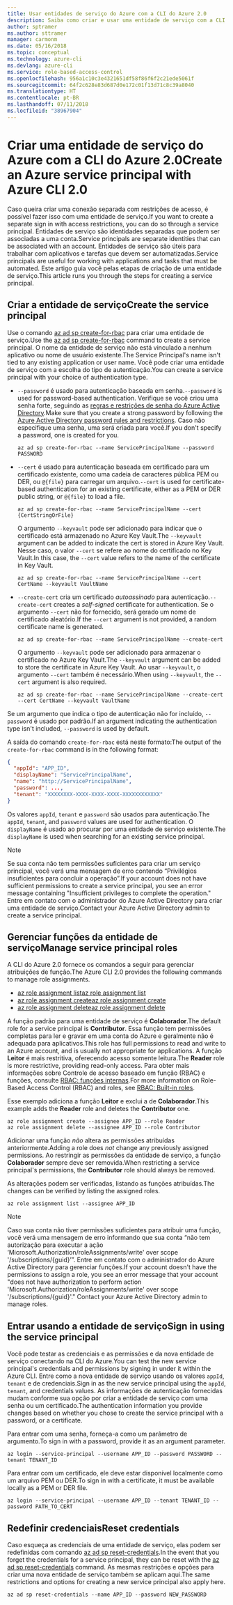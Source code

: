 ```yaml
---
title: Usar entidades de serviço do Azure com a CLI do Azure 2.0
description: Saiba como criar e usar uma entidade de serviço com a CLI do Azure 2.0.
author: sptramer
ms.author: sttramer
manager: carmonm
ms.date: 05/16/2018
ms.topic: conceptual
ms.technology: azure-cli
ms.devlang: azure-cli
ms.service: role-based-access-control
ms.openlocfilehash: 956a1c10c3e4321651df58f86f6f2c21ede5061f
ms.sourcegitcommit: 64f2c628e83d687d0e172c01f13d71c8c39a8040
ms.translationtype: HT
ms.contentlocale: pt-BR
ms.lasthandoff: 07/11/2018
ms.locfileid: "38967904"
---
```

# <a name="create-an-azure-service-principal-with-azure-cli-20"></a><span data-ttu-id="a1803-103">Criar uma entidade de serviço do Azure com a CLI do Azure 2.0</span><span class="sxs-lookup"><span data-stu-id="a1803-103">Create an Azure service principal with Azure CLI 2.0</span></span>

<span data-ttu-id="a1803-104">Caso queira criar uma conexão separada com restrições de acesso, é possível fazer isso com uma entidade de serviço.</span><span class="sxs-lookup"><span data-stu-id="a1803-104">If you want to create a separate sign in with access restrictions, you can do so through a service principal.</span></span> <span data-ttu-id="a1803-105">Entidades de serviço são identidades separadas que podem ser associadas a uma conta.</span><span class="sxs-lookup"><span data-stu-id="a1803-105">Service principals are separate identities that can be associated with an account.</span></span> <span data-ttu-id="a1803-106">Entidades de serviço são úteis para trabalhar com aplicativos e tarefas que devem ser automatizadas.</span><span class="sxs-lookup"><span data-stu-id="a1803-106">Service principals are useful for working with applications and tasks that must be automated.</span></span> <span data-ttu-id="a1803-107">Este artigo guia você pelas etapas de criação de uma entidade de serviço.</span><span class="sxs-lookup"><span data-stu-id="a1803-107">This article runs you through the steps for creating a service principal.</span></span>

## <a name="create-the-service-principal"></a><span data-ttu-id="a1803-108">Criar a entidade de serviço</span><span class="sxs-lookup"><span data-stu-id="a1803-108">Create the service principal</span></span>

<span data-ttu-id="a1803-109">Use o comando [az ad sp create-for-rbac](/cli/azure/ad/sp#az-ad-sp-create-for-rbac) para criar uma entidade de serviço.</span><span class="sxs-lookup"><span data-stu-id="a1803-109">Use the [az ad sp create-for-rbac](/cli/azure/ad/sp#az-ad-sp-create-for-rbac) command to create a service principal.</span></span> <span data-ttu-id="a1803-110">O nome da entidade de serviço não está vinculado a nenhum aplicativo ou nome de usuário existente.</span><span class="sxs-lookup"><span data-stu-id="a1803-110">The Service Principal's name isn't tied to any existing application or user name.</span></span> <span data-ttu-id="a1803-111">Você pode criar uma entidade de serviço com a escolha do tipo de autenticação.</span><span class="sxs-lookup"><span data-stu-id="a1803-111">You can create a service principal with your choice of authentication type.</span></span>

* <span data-ttu-id="a1803-112">`--password` é usado para autenticação baseada em senha.</span><span class="sxs-lookup"><span data-stu-id="a1803-112">`--password` is used for password-based authentication.</span></span> <span data-ttu-id="a1803-113">Verifique se você criou uma senha forte, seguindo as [regras e restrições de senha do Azure Active Directory](/azure/active-directory/active-directory-passwords-policy).</span><span class="sxs-lookup"><span data-stu-id="a1803-113">Make sure that you create a strong password by following the [Azure Active Directory password rules and restrictions](/azure/active-directory/active-directory-passwords-policy).</span></span> <span data-ttu-id="a1803-114">Caso não especifique uma senha, uma será criada para você.</span><span class="sxs-lookup"><span data-stu-id="a1803-114">If you don't specify a password, one is created for you.</span></span>

  ```azurecli-interactive
  az ad sp create-for-rbac --name ServicePrincipalName --password PASSWORD
  ```

* <span data-ttu-id="a1803-115">`--cert` é usado para autenticação baseada em certificado para um certificado existente, como uma cadeia de caracteres pública PEM ou DER, ou `@{file}` para carregar um arquivo.</span><span class="sxs-lookup"><span data-stu-id="a1803-115">`--cert` is used for certificate-based authentication for an existing certificate, either as a PEM or DER public string, or `@{file}` to load a file.</span></span>

  ```azurecli-interactive
  az ad sp create-for-rbac --name ServicePrincipalName --cert {CertStringOrFile}
  ```

  <span data-ttu-id="a1803-116">O argumento `--keyvault` pode ser adicionado para indicar que o certificado está armazenado no Azure Key Vault.</span><span class="sxs-lookup"><span data-stu-id="a1803-116">The `--keyvault` argument can be added to indicate the cert is stored in Azure Key Vault.</span></span> <span data-ttu-id="a1803-117">Nesse caso, o valor `--cert` se refere ao nome do certificado no Key Vault.</span><span class="sxs-lookup"><span data-stu-id="a1803-117">In this case, the `--cert` value refers to the name of the certificate in Key Vault.</span></span>

  ```azurecli-interactive
  az ad sp create-for-rbac --name ServicePrincipalName --cert CertName --keyvault VaultName
  ```

* <span data-ttu-id="a1803-118">`--create-cert` cria um certificado _autoassinado_ para autenticação.</span><span class="sxs-lookup"><span data-stu-id="a1803-118">`--create-cert` creates a _self-signed_ certificate for authentication.</span></span> <span data-ttu-id="a1803-119">Se o argumento `--cert` não for fornecido, será gerado um nome de certificado aleatório.</span><span class="sxs-lookup"><span data-stu-id="a1803-119">If the `--cert` argument is not provided, a random certificate name is generated.</span></span>

  ```azurecli-interactive
  az ad sp create-for-rbac --name ServicePrincipalName --create-cert
  ```

  <span data-ttu-id="a1803-120">O argumento `--keyvault` pode ser adicionado para armazenar o certificado no Azure Key Vault.</span><span class="sxs-lookup"><span data-stu-id="a1803-120">The `--keyvault` argument can be added to store the certificate in Azure Key Vault.</span></span> <span data-ttu-id="a1803-121">Ao usar `--keyvault`, o argumento `--cert` também é necessário.</span><span class="sxs-lookup"><span data-stu-id="a1803-121">When using `--keyvault`, the `--cert` argument is also required.</span></span>

  ```azurecli-interactive
  az ad sp create-for-rbac --name ServicePrincipalName --create-cert --cert CertName --keyvault VaultName
  ```

<span data-ttu-id="a1803-122">Se um argumento que indica o tipo de autenticação não for incluído, `--password` é usado por padrão.</span><span class="sxs-lookup"><span data-stu-id="a1803-122">If an argument indicating the authentication type isn't included, `--password` is used by default.</span></span>

<span data-ttu-id="a1803-123">A saída do comando `create-for-rbac` está neste formato:</span><span class="sxs-lookup"><span data-stu-id="a1803-123">The output of the `create-for-rbac` command is in the following format:</span></span>

```json
{
  "appId": "APP_ID",
  "displayName": "ServicePrincipalName",
  "name": "http://ServicePrincipalName",
  "password": ...,
  "tenant": "XXXXXXXX-XXXX-XXXX-XXXX-XXXXXXXXXXXX"
}
```

<span data-ttu-id="a1803-124">Os valores `appId`, `tenant` e `password` são usados para autenticação.</span><span class="sxs-lookup"><span data-stu-id="a1803-124">The `appId`, `tenant`, and `password` values are used for authentication.</span></span> <span data-ttu-id="a1803-125">O `displayName` é usado ao procurar por uma entidade de serviço existente.</span><span class="sxs-lookup"><span data-stu-id="a1803-125">The `displayName` is used when searching for an existing service principal.</span></span>

> [!NOTE]
> <span data-ttu-id="a1803-126">Se sua conta não tem permissões suficientes para criar um serviço principal, você verá uma mensagem de erro contendo “Privilégios insuficientes para concluir a operação”.</span><span class="sxs-lookup"><span data-stu-id="a1803-126">If your account does not have sufficient permissions to create a service principal, you see an error message containing "Insufficient privileges to complete the operation."</span></span> <span data-ttu-id="a1803-127">Entre em contato com o administrador do Azure Active Directory para criar uma entidade de serviço.</span><span class="sxs-lookup"><span data-stu-id="a1803-127">Contact your Azure Active Directory admin to create a service principal.</span></span>

## <a name="manage-service-principal-roles"></a><span data-ttu-id="a1803-128">Gerenciar funções da entidade de serviço</span><span class="sxs-lookup"><span data-stu-id="a1803-128">Manage service principal roles</span></span>

<span data-ttu-id="a1803-129">A CLI do Azure 2.0 fornece os comandos a seguir para gerenciar atribuições de função.</span><span class="sxs-lookup"><span data-stu-id="a1803-129">The Azure CLI 2.0 provides the following commands to manage role assignments.</span></span>

* [<span data-ttu-id="a1803-130">az role assignment list</span><span class="sxs-lookup"><span data-stu-id="a1803-130">az role assignment list</span></span>](/cli/azure/role/assignment#az-role-assignment-list)
* [<span data-ttu-id="a1803-131">az role assignment create</span><span class="sxs-lookup"><span data-stu-id="a1803-131">az role assignment create</span></span>](/cli/azure/role/assignment#az-role-assignment-create)
* [<span data-ttu-id="a1803-132">az role assignment delete</span><span class="sxs-lookup"><span data-stu-id="a1803-132">az role assignment delete</span></span>](/cli/azure/role/assignment#az-role-assignment-delete)

<span data-ttu-id="a1803-133">A função padrão para uma entidade de serviço é **Colaborador**.</span><span class="sxs-lookup"><span data-stu-id="a1803-133">The default role for a service principal is **Contributor**.</span></span> <span data-ttu-id="a1803-134">Essa função tem permissões completas para ler e gravar em uma conta do Azure e geralmente não é adequada para aplicativos.</span><span class="sxs-lookup"><span data-stu-id="a1803-134">This role has full permissions to read and write to an Azure account, and is usually not appropriate for applications.</span></span> <span data-ttu-id="a1803-135">A função **Leitor** é mais restritiva, oferecendo acesso somente leitura.</span><span class="sxs-lookup"><span data-stu-id="a1803-135">The **Reader** role is more restrictive, providing read-only access.</span></span>  <span data-ttu-id="a1803-136">Para obter mais informações sobre Controle de acesso baseado em função (RBAC) e funções, consulte [RBAC: funções internas](/azure/active-directory/role-based-access-built-in-roles).</span><span class="sxs-lookup"><span data-stu-id="a1803-136">For more information on Role-Based Access Control (RBAC) and roles, see [RBAC: Built-in roles](/azure/active-directory/role-based-access-built-in-roles).</span></span>

<span data-ttu-id="a1803-137">Esse exemplo adiciona a função **Leitor** e exclui a de **Colaborador**.</span><span class="sxs-lookup"><span data-stu-id="a1803-137">This example adds the **Reader** role and deletes the **Contributor** one.</span></span>

```azurecli-interactive
az role assignment create --assignee APP_ID --role Reader
az role assignment delete --assignee APP_ID --role Contributor
```

<span data-ttu-id="a1803-138">Adicionar uma função _não_ altera as permissões atribuídas anteriormente.</span><span class="sxs-lookup"><span data-stu-id="a1803-138">Adding a role does _not_ change any previously assigned permissions.</span></span> <span data-ttu-id="a1803-139">Ao restringir as permissões da entidade de serviço, a função __Colaborador__ sempre deve ser removida.</span><span class="sxs-lookup"><span data-stu-id="a1803-139">When restricting a service principal's permissions, the __Contributor__ role should always be removed.</span></span>

<span data-ttu-id="a1803-140">As alterações podem ser verificadas, listando as funções atribuídas.</span><span class="sxs-lookup"><span data-stu-id="a1803-140">The changes can be verified by listing the assigned roles.</span></span>

```azurecli-interactive
az role assignment list --assignee APP_ID
```

> [!NOTE]
> <span data-ttu-id="a1803-141">Caso sua conta não tiver permissões suficientes para atribuir uma função, você verá uma mensagem de erro informando que sua conta “não tem autorização para executar a ação ‘Microsoft.Authorization/roleAssignments/write' over scope '/subscriptions/{guid}’”. Entre em contato com o administrador do Azure Active Directory para gerenciar funções.</span><span class="sxs-lookup"><span data-stu-id="a1803-141">If your account doesn't have the permissions to assign a role, you see an error message that your account "does not have authorization to perform action 'Microsoft.Authorization/roleAssignments/write' over scope '/subscriptions/{guid}'." Contact your Azure Active Directory admin to manage roles.</span></span>

## <a name="sign-in-using-the-service-principal"></a><span data-ttu-id="a1803-142">Entrar usando a entidade de serviço</span><span class="sxs-lookup"><span data-stu-id="a1803-142">Sign in using the service principal</span></span>

<span data-ttu-id="a1803-143">Você pode testar as credenciais e as permissões e da nova entidade de serviço conectando na CLI do Azure.</span><span class="sxs-lookup"><span data-stu-id="a1803-143">You can test the new service principal's credentials and permissions by signing in under it within the Azure CLI.</span></span> <span data-ttu-id="a1803-144">Entre como a nova entidade de serviço usando os valores `appId`, `tenant` e de credenciais.</span><span class="sxs-lookup"><span data-stu-id="a1803-144">Sign in as the new service principal using the `appId`, `tenant`, and credentials values.</span></span> <span data-ttu-id="a1803-145">As informações de autenticação fornecidas mudam conforme sua opção por criar a entidade de serviço com uma senha ou um certificado.</span><span class="sxs-lookup"><span data-stu-id="a1803-145">The authentication information you provide changes based on whether you chose to create the service principal with a password, or a certificate.</span></span>

<span data-ttu-id="a1803-146">Para entrar com uma senha, forneça-a como um parâmetro de argumento.</span><span class="sxs-lookup"><span data-stu-id="a1803-146">To sign in with a password, provide it as an argument parameter.</span></span>

```azurecli-interactive
az login --service-principal --username APP_ID --password PASSWORD --tenant TENANT_ID
```

<span data-ttu-id="a1803-147">Para entrar com um certificado, ele deve estar disponível localmente como um arquivo PEM ou DER.</span><span class="sxs-lookup"><span data-stu-id="a1803-147">To sign in with a certificate, it must be available locally as a PEM or DER file.</span></span>

```azurecli-interactive
az login --service-principal --username APP_ID --tenant TENANT_ID --password PATH_TO_CERT
```

## <a name="reset-credentials"></a><span data-ttu-id="a1803-148">Redefinir credenciais</span><span class="sxs-lookup"><span data-stu-id="a1803-148">Reset credentials</span></span>

<span data-ttu-id="a1803-149">Caso esqueça as credenciais de uma entidade de serviço, elas podem ser redefinidas com comando [az ad sp reset-credentials](https://docs.microsoft.com/en-us/cli/azure/ad/sp#az-ad-sp-reset-credentials).</span><span class="sxs-lookup"><span data-stu-id="a1803-149">In the event that you forget the credentials for a service principal, they can be reset with the [az ad sp reset-credentials](https://docs.microsoft.com/en-us/cli/azure/ad/sp#az-ad-sp-reset-credentials) command.</span></span> <span data-ttu-id="a1803-150">As mesmas restrições e opções para criar uma nova entidade de serviço também se aplicam aqui.</span><span class="sxs-lookup"><span data-stu-id="a1803-150">The same restrictions and options for creating a new service principal also apply here.</span></span>

```azurecli-interactive
az ad sp reset-credentials --name APP_ID --password NEW_PASSWORD
```
